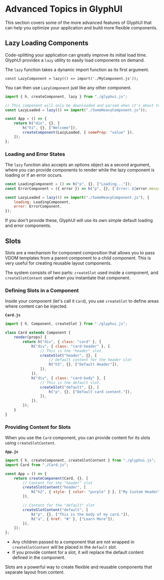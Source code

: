 # Advanced Topics in GlyphUI

This section covers some of the more advanced features of GlyphUI that can help you optimize your application and build more flexible components.

## Lazy Loading Components

Code-splitting your application can greatly improve its initial load time. GlyphUI provides a `lazy` utility to easily load components on demand.

The `lazy` function takes a dynamic import function as its first argument.

`const LazyComponent = lazy(() => import('./MyComponent.js'));`

You can then use `LazyComponent` just like any other component.

```javascript
import { h, createComponent, lazy } from "./glyphui.js";

// This component will only be downloaded and parsed when it's about to be rendered.
const LazyLoaded = lazy(() => import("./SomeHeavyComponent.js"));

const App = () => {
	return h("div", {}, [
		h("h1", {}, ["Welcome"]),
		createComponent(LazyLoaded, { someProp: "value" }),
	]);
};
```

### Loading and Error States

The `lazy` function also accepts an options object as a second argument, where you can provide components to render while the lazy component is loading or if an error occurs.

```javascript
const LoadingComponent = () => h("p", {}, ["Loading..."]);
const ErrorComponent = ({ error }) => h("p", {}, [`Error: ${error.message}`]);

const LazyLoaded = lazy(() => import("./SomeHeavyComponent.js"), {
	loading: LoadingComponent,
	error: ErrorComponent,
});
```

If you don't provide these, GlyphUI will use its own simple default loading and error components.

## Slots

Slots are a mechanism for component composition that allows you to pass VDOM templates from a parent component to a child component. This is very useful for creating reusable layout components.

The system consists of two parts: `createSlot` used inside a component, and `createSlotContent` used when you instantiate that component.

### Defining Slots in a Component

Inside your component (let's call it `Card`), you use `createSlot` to define areas where content can be injected.

**`Card.js`**

```javascript
import { h, Component, createSlot } from "./glyphui.js";

class Card extends Component {
	render(props) {
		return h("div", { class: "card" }, [
			h("div", { class: "card-header" }, [
				// This is the "header" slot.
				createSlot("header", {}, [
					// Default content for the header slot
					h("h3", {}, ["Default Header"]),
				]),
			]),
			h("div", { class: "card-body" }, [
				// This is the default slot.
				createSlot("default", {}, [
					h("p", {}, ["Default card content."]),
				]),
			]),
		]);
	}
}
```

### Providing Content for Slots

When you use the `Card` component, you can provide content for its slots using `createSlotContent`.

**`App.js`**

```javascript
import { h, createComponent, createSlotContent } from "./glyphui.js";
import Card from "./Card.js";

const App = () => {
	return createComponent(Card, {}, [
		// Content for the "header" slot
		createSlotContent("header", [
			h("h2", { style: { color: "purple" } }, ["My Custom Header"]),
		]),

		// Content for the "default" slot
		createSlotContent("default", [
			h("p", {}, ["This is the body of my card."]),
			h("a", { href: "#" }, ["Learn More"]),
		]),
	]);
};
```

-   Any children passed to a component that are not wrapped in `createSlotContent` will be placed in the `default` slot.
-   If you provide content for a slot, it will replace the default content defined in the component.

Slots are a powerful way to create flexible and reusable components that separate layout from content.
